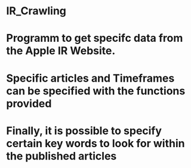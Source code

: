 # IR_Crawling
# Programm to get specifc data from the Apple IR Website. 
# Specific articles and Timeframes can be specified with the functions provided 
#  Finally, it is possible to specify certain key words to look for within the published articles
